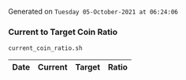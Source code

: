 Generated on `Tuesday 05-October-2021 at 06:24:06`

### Current to Target Coin Ratio
`current_coin_ratio.sh`

Date|Current|Target|Ratio
---|---|---|---
